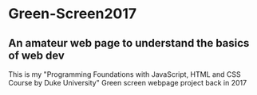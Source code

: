 # Green-Screen2017
## An amateur web page to understand the basics of web dev 
This is my "Programming Foundations with JavaScript, HTML and CSS Course by Duke University" Green screen webpage project back in 2017
